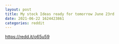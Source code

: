 ```yaml
--- 
layout: post 
title: My stock Ideas ready for tomorrow June 23rd 
date: 2021-06-22 1624423861 
categories: reddit 
--- 
```

https://redd.it/o65u59